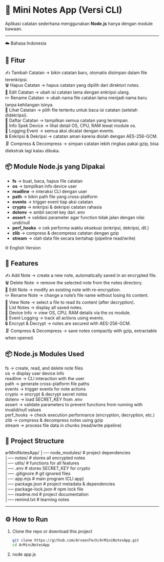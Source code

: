 # 📝 Mini Notes App (Versi CLI)

Aplikasi catatan sederhana menggunakan **Node.js** hanya dengan module bawaan.

---

☁️ Bahasa Indonesia

## 🚀 Fitur

✍️ Tambah Catatan → bikin catatan baru, otomatis disimpan dalam file terenkripsi.  
🗑️ Hapus Catatan → hapus catatan yang dipilih dari direktori notes.  
📝 Edit Catatan → ubah isi catatan lama dengan enkripsi ulang.  
✏️ Rename Catatan → ubah nama file catatan lama menjadi nama baru tanpa kehilangan isinya.  
📖 Lihat Catatan → pilih file tertentu untuk baca isi catatan (setelah didekripsi).  
📂 Daftar Catatan → tampilkan semua catatan yang tersimpan.  
👤 Info Spek Device → lihat detail OS, CPU, RAM lewat module os.  
🔔 Logging Event → semua aksi dicatat dengan events.  
🔒 Enkripsi & Dekripsi → catatan aman karena diolah dengan AES-256-GCM.  
🗜️ Compress & Decompress → simpan catatan lebih ringkas pakai gzip, bisa diekstrak lagi kalau dibuka.

## 📦 Module Node.js yang Dipakai

- **fs** → buat, baca, hapus file catatan
- **os** → tampilkan info device user
- **readline** → interaksi CLI dengan user
- **path** → bikin path file yang cross-platform
- **events** → trigger event tiap aksi catatan
- **crypto** → enkripsi & dekripsi catatan rahasia
- **dotenv** → ambil secret key dari .env
- **assert** → validasi parameter agar function tidak jalan dengan nilai undi/null
- **perf_hooks** → cek performa waktu eksekusi (enkripsi, dekripsi, dll.)
- **zlib** → compress & decompress catatan dengan gzip
- **stream** → olah data file secara bertahap (pipeline read/write)

🌐 English Version

## 🚀 Features

✍️ Add Note → create a new note, automatically saved in an encrypted file.  
🗑️ Delete Note → remove the selected note from the notes directory.  
📝 Edit Note → modify an existing note with re-encryption.  
✏️ Rename Note → change a note’s file name without losing its content.  
📖 View Note → select a file to read its content (after decryption).  
📂 List Notes → display all saved notes.  
👤 Device Info → view OS, CPU, RAM details via the os module.  
🔔 Event Logging → track all actions using events.  
🔒 Encrypt & Decrypt → notes are secured with AES-256-GCM.  
🗜️ Compress & Decompress → save notes compactly with gzip, extractable when opened.

## 📦 Node.js Modules Used

fs → create, read, and delete note files  
os → display user device info  
readline → CLI interaction with the user  
path → generate cross-platform file paths  
events → trigger events for note actions  
crypto → encrypt & decrypt secret notes  
dotenv → load SECRET_KEY from .env  
assert → validate parameters to prevent functions from running with invalid/null values  
perf_hooks → check execution performance (encryption, decryption, etc.)  
zlib → compress & decompress notes using gzip  
stream → process file data in chunks (read/write pipeline)

## 📂 Project Structure

arMiniNotesApp/
│── node_modules/ # project dependencies  
│── notes/ # stores all encrypted notes  
│── utils/ # functions for all features  
│── .env # stores SECRET_KEY for crypto  
│── .gitignore # git ignored files  
│── app.mjs # main program (CLI app)  
│── package.json # project metadata & dependencies  
│── package-lock.json # npm lock file  
│── readme.md # project documentation  
│── remind.txt # learning notes

---

## ⚙️ How to Run

1. Clone the repo or download this project
   ```bash
   git clone https://github.com/ArveonTech/ArMiniNotesApp.git
   cd ArMiniNotesApp
   ```

2. node app.js
